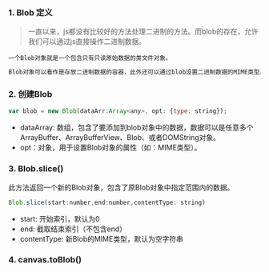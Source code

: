 ### 1. Blob 定义

> 一直以来，js都没有比较好的方法处理二进制的方法。而blob的存在，允许我们可以通过js直接操作二进制数据。

```tet
一个Blob对象就是一个包含只有只读原始数据的类文件对象。
```

```tex
Blob对象可以看作是存放二进制数据的容器，此外还可以通过blob设置二进制数据的MIME类型。
```

### 2. 创建Blob

```javascript
var blob = new Blob(dataArr:Array<any>, opt: {type: string});
```

- dataArray: 数组，包含了要添加到blob对象中的数据，数据可以是任意多个ArrayBuffer、ArrayBufferView、Blob、或者DOMString对象。
- opt：对象，用于设置Blob对象的属性（如：MIME类型）。

### 3. Blob.slice()

此方法返回一个新的Blob对象，包含了原Blob对象中指定范围内的数据。

```javascript
Blob.slice(start:number,end:number,contentType: string)
```

- start: 开始索引，默认为0
- end: 截取结束索引（不包含end）
- contentType: 新Blob的MIME类型，默认为空字符串

### 4. canvas.toBlob()









































































































